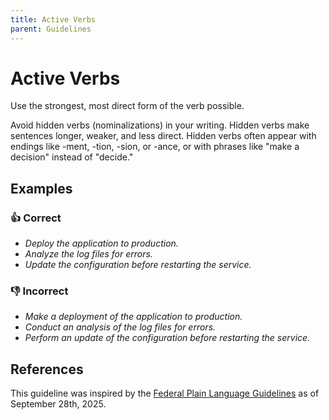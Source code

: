 ```yaml
---
title: Active Verbs
parent: Guidelines
---
```


# Active Verbs

Use the strongest, most direct form of the verb possible.

Avoid hidden verbs (nominalizations) in your writing.
Hidden verbs make sentences longer, weaker, and less direct.
Hidden verbs often appear with endings like -ment, -tion, -sion, or -ance, or with phrases like "make a decision" instead of "decide."

## Examples

### 👍 Correct

* *Deploy the application to production.*
* *Analyze the log files for errors.*
* *Update the configuration before restarting the service.*

### 👎 Incorrect

* *Make a deployment of the application to production.*
* *Conduct an analysis of the log files for errors.*
* *Perform an update of the configuration before restarting the service.*

## References

This guideline was inspired by the [Federal Plain Language Guidelines](https://www.plainlanguage.gov/guidelines/words/avoid-hidden-verbs/) as of September 28th, 2025.
